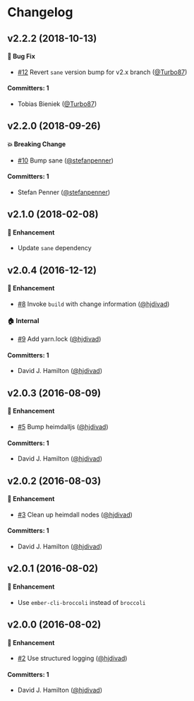 # Changelog

## v2.2.2 (2018-10-13)

#### :bug: Bug Fix
* [#12](https://github.com/ember-cli/broccoli-sane-watcher/pull/12) Revert `sane` version bump for v2.x branch ([@Turbo87](https://github.com/Turbo87))

#### Committers: 1
- Tobias Bieniek ([@Turbo87](https://github.com/Turbo87))


## v2.2.0 (2018-09-26)

#### :boom: Breaking Change
* [#10](https://github.com/ember-cli/broccoli-sane-watcher/pull/10) Bump sane ([@stefanpenner](https://github.com/stefanpenner))

#### Committers: 1
- Stefan Penner ([@stefanpenner](https://github.com/stefanpenner))


## v2.1.0 (2018-02-08)

#### :rocket: Enhancement
* Update `sane` dependency


## v2.0.4 (2016-12-12)

#### :rocket: Enhancement
* [#8](https://github.com/ember-cli/broccoli-sane-watcher/pull/8) Invoke `build` with change information ([@hjdivad](https://github.com/hjdivad))

#### :house: Internal
* [#9](https://github.com/ember-cli/broccoli-sane-watcher/pull/9) Add yarn.lock ([@hjdivad](https://github.com/hjdivad))

#### Committers: 1
- David J. Hamilton ([@hjdivad](https://github.com/hjdivad))


## v2.0.3 (2016-08-09)

#### :rocket: Enhancement
* [#5](https://github.com/ember-cli/broccoli-sane-watcher/pull/5) Bump heimdalljs ([@hjdivad](https://github.com/hjdivad))

#### Committers: 1
- David J. Hamilton ([@hjdivad](https://github.com/hjdivad))


## v2.0.2 (2016-08-03)

#### :rocket: Enhancement
* [#3](https://github.com/ember-cli/broccoli-sane-watcher/pull/3) Clean up heimdall nodes ([@hjdivad](https://github.com/hjdivad))

#### Committers: 1
- David J. Hamilton ([@hjdivad](https://github.com/hjdivad))


## v2.0.1 (2016-08-02)

#### :rocket: Enhancement
* Use `ember-cli-broccoli` instead of `broccoli`


## v2.0.0 (2016-08-02)

#### :rocket: Enhancement
* [#2](https://github.com/ember-cli/broccoli-sane-watcher/pull/2) Use structured logging ([@hjdivad](https://github.com/hjdivad))

#### Committers: 1
- David J. Hamilton ([@hjdivad](https://github.com/hjdivad))

